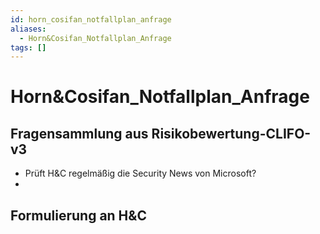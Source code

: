 ```yaml
---
id: horn_cosifan_notfallplan_anfrage
aliases:
  - Horn&Cosifan_Notfallplan_Anfrage
tags: []
---
```


# Horn&Cosifan_Notfallplan_Anfrage

## Fragensammlung aus Risikobewertung-CLIFO-v3

- Prüft H&C regelmäßig die Security News von Microsoft?
-

## Formulierung an H&C
